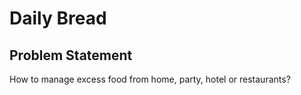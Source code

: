 # Daily Bread

## Problem Statement
How to manage excess food from home, party, hotel or restaurants?
